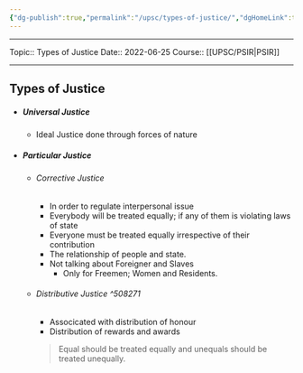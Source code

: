 ```yaml
---
{"dg-publish":true,"permalink":"/upsc/types-of-justice/","dgHomeLink":true,"dgPassFrontmatter":false}
---
```


----
Topic:: Types of Justice
Date:: 2022-06-25
Course:: [[UPSC/PSIR|PSIR]] 

----

## Types of Justice 
- ##### Universal Justice 
	- Ideal Justice done through forces of nature 
- ##### Particular Justice 
	- ###### Corrective Justice 
		- In order to regulate interpersonal issue
		- Everybody will be treated equally; if any of them is violating laws of state
		- Everyone must be treated equally irrespective of their contribution
		- The relationship of people and state. 
		- Not talking about Foreigner and Slaves
			- Only for Freemen; Women and Residents. 
	- ###### Distributive Justice ^508271
		- Associcated with distribution of honour 
		- Distribution of rewards and awards 
		> Equal should be treated equally and unequals should be treated unequally. 

